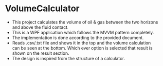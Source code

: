 # VolumeCalculator
- This project calculates the volume of oil & gas between the two horizons and above the fluid contact. 
- This is a WPF application which follows the MVVM pattern completely.
- The implementation is done according to the provided document.
- Reads .csv/.txt file and shows it in the top and the volume calculation can be seen at the bottom. Which ever option is selected that result is shown on the result section.
- The design is inspired from the structure of a calculator.